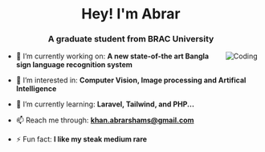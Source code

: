 <h1 align="center">Hey! I'm Abrar</h1>
<h3 align="center">A graduate student from BRAC University</h3>

<img align="right" alt="Coding"  src="https://steamuserimages-a.akamaihd.net/ugc/776234950410894383/64AAB79ABC73B74A688A2A9E5D5279B8C821DDC7/?imw=5000&imh=5000&ima=fit&impolicy=Letterbox&imcolor=%23000000&letterbox=false">

<!-- <p align="left"> <img src="https://komarev.com/ghpvc/?username=def4lt-303&label=Profile%20views&color=0e75b6&style=flat" alt="def4lt-303" /> </p> -->

- 🔭 I’m currently working on: **A new state-of-the art Bangla sign language recognition system**

- 🤔 I’m interested in: **Computer Vision, Image processing and Artifical Intelligence**

- 🌱 I’m currently learning: **Laravel, Tailwind, and PHP...**

- 📫 Reach me through: **khan.abrarshams@gmail.com**

- ⚡ Fun fact: **I like my steak medium rare**
